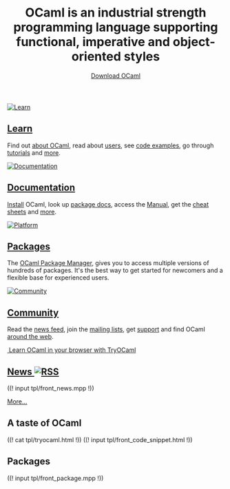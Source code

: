 <!-- ((! set title OCaml !)) ((! set core !)) -->

<header id="home-header">
    <div class="container">
        <div class="row">
            <h1 class="span9">OCaml is an industrial strength programming language supporting functional, imperative and object-oriented styles</h1>
            <div class="span3">
                <div>
                    <a class="btn" href="/docs/install.html">Download OCaml</a>
                </div>
            </div>
        </div>
    </div>
</header>
<div class="container">
    <div class="row home-hero">
        <div class="span8">
            <div class="row">
                <section class="span4 home-feature">
                    <a href="/learn">
                        <img src="/img/learn-large.png" alt="Learn">
                    </a>
                    <h1><a href="/learn">Learn</a></h1>
                    <p>Find out <a href="/learn/description.html">about OCaml</a>, read about <a href="/learn/success.html">users</a>, see <a href="learn/taste.html">code examples</a>, go through <a href="/learn/tutorials">tutorials</a> and <a href="/learn">more</a>.</p>
                </section>
                <section class="span4 home-feature">
                    <a href="/docs">
                        <img src="/img/documentation-large.png" alt="Documentation">
                    </a>
                    <h1><a href="/docs">Documentation</a></h1>
                    <p><a href="docs/install.html" >Install</a> OCaml,
					look up <a href="#">package docs</a>, access the
					<a href="http://caml.inria.fr/pub/docs/manual-ocaml/"
					target="_blank"
					>Manual</a>, get the <a href="/docs/cheat_sheets.html">cheat sheets</a> and <a href="/docs">more</a>.</p>
                </section>
            </div>
            <div class="row">
                <section class="span4 home-feature">
                    <a href="/docs/install.html">
                        <img src="/img/platform-large.png" alt="Platform">                    </a>
                    <h1><a href="http://opam.ocaml.org">Packages</a></h1>
                    <p>The <a href="http://opam.ocaml.org">OCaml Package Manager</a>, gives you to access multiple versions of hundreds of packages. It's the best way to get started for newcomers and a flexible base for experienced users.</p>
                </section>
                <section class="span4 home-feature">
                    <a href="/community">
                        <img src="/img/community-large.png" alt="Community">
                    </a>
                    <h1><a href="/community">Community</a></h1>
                    <p>Read the <a href="/community/planet.html">news feed</a>, join the <a href="/community/mailing_lists.html">mailing lists</a>, get <a href="/community/support.html">support</a> and find OCaml <a href="/community">around the web</a>.</p>
                </section>
            </div>
            <div id="home-learn">
                <a href="http://try.ocamlpro.com">
                    <img class="hidden-phone" src="/img/learn-ocaml.png" alt="">
                    Learn OCaml in your browser with TryOCaml
                </a>
            </div>
        </div>
        <section id="home-news" class="span4 condensed">
            <h1 class="ruled">
                <a href="/community/planet.html">
                    News
                </a>
                <a href="/community/planet.html">
                    <img src="/img/rss.png" alt="RSS">
                </a>
            </h1>
            ((! input tpl/front_news.mpp !))
            <p><a href="community/planet.html">More...</a></p>
        </section>
    </div>
    <div class="row">
        <section class="span6 condensed">
            <h1>A taste of OCaml</h1>
            ((! cat tpl/tryocaml.html !))
            ((! input tpl/front_code_snippet.html !))
        </section>
        <section class="span6 condensed">
            <h1>Packages</h1>
            ((! input tpl/front_package.mpp !))
        </section>
    </div>
</div>
